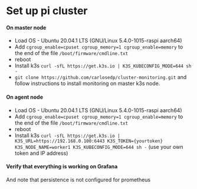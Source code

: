 # Set up pi cluster

#### On master node
- Load OS - Ubuntu 20.04.1 LTS (GNU/Linux 5.4.0-1015-raspi aarch64)
- Add `cgroup_enable=cpuset cgroup_memory=1 cgroup_enable=memory` to the end of the file `/boot/firmware/cmdline.txt`
- reboot
- Install k3s `curl -sfL https://get.k3s.io | K3S_KUBECONFIG_MODE=644 sh -`
- `git clone https://github.com/carlosedp/cluster-monitoring.git` and follow instructions to install monitoring on master k3s node.


#### On agent node
- Load OS - Ubuntu 20.04.1 LTS (GNU/Linux 5.4.0-1015-raspi aarch64)
- Add `cgroup_enable=cpuset cgroup_memory=1 cgroup_enable=memory` to the end of the file `/boot/firmware/cmdline.txt`
- reboot
- Install k3s `curl -sfL https://get.k3s.io | K3S_URL=https://192.168.0.100:6443 K3S_TOKEN={yourtoken}  K3S_NODE_NAME=worker1 K3S_KUBECONFIG_MODE=644 sh -` (use your own token and IP address)

#### Verify that everything is working on Grafana
And note that persistence is not configured for prometheus

